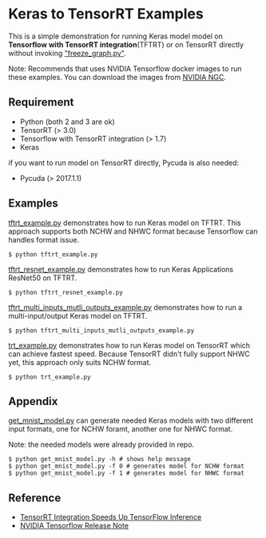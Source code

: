 # Keras to TensorRT Examples #
This is a simple demonstration for running Keras model model on **Tensorflow with TensorRT integration**(TFTRT) or on TensorRT directly without invoking ["freeze_graph.py"](https://github.com/tensorflow/tensorflow/blob/master/tensorflow/python/tools/freeze_graph.py).

Note: Recommends that uses NVIDIA Tensorflow docker images to run these examples. You can download the images from [NVIDIA NGC](https://www.nvidia.com/en-us/gpu-cloud/).

## Requirement ##
* Python (both 2 and 3 are ok)
* TensorRT (> 3.0)
* Tensorflow with TensorRT integration (> 1.7)
* Keras

if you want to run model on TensorRT directly, Pycuda is also needed:
* Pycuda (> 2017.1.1)

## Examples ##
[tftrt_example.py](/tftrt_example.py) demonstrates how to run Keras model on TFTRT. This approach supports both NCHW and NHWC format because Tensorflow can handles format issue.
```shell
$ python tftrt_example.py
```

[tftrt_resnet_example.py](/tftrt_resnet_example.py) demonstrates how to run Keras Applications ResNet50 on TFTRT.
```shell
$ python tftrt_resnet_example.py
```

[tftrt_multi_inputs_mutli_outputs_example.py](/tftrt_multi_inputs_mutli_outputs_example.py) demonstrates how to run a multi-input/output Keras model on TFTRT.
```shell
$ python tftrt_multi_inputs_mutli_outputs_example.py
```

[trt_example.py](/trt_example.py) demonstrates how to run Keras model on TensorRT which can achieve fastest speed.
Because TensorRT didn't fully support NHWC yet, this approach only suits NCHW format.
```shell
$ python trt_example.py
```

## Appendix ##

[get_mnist_model.py](/get_mnist_model.py) can generate needed Keras models with two different input formats, 
one for NCHW foramt, another one for NHWC format.

Note: the needed models were already provided in repo.
```shell
$ python get_mnist_model.py -h # shows help message
$ python get_mnist_model.py -f 0 # generates model for NCHW format
$ python get_mnist_model.py -f 1 # generates model for NHWC format
```

## Reference ##
* [TensorRT Integration Speeds Up TensorFlow Inference](https://devblogs.nvidia.com/tensorrt-integration-speeds-tensorflow-inference/)
* [NVIDIA Tensorflow Release Note](https://docs.nvidia.com/deeplearning/dgx/tensorflow-release-notes/overview.html#overview)